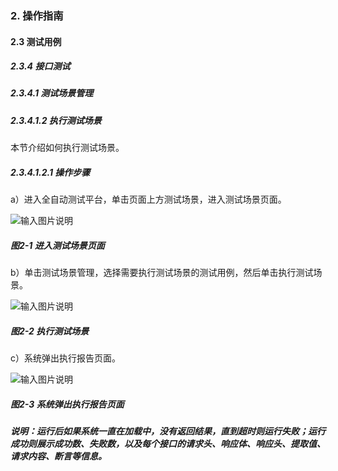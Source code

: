 ### 2. 操作指南

#### 2.3 测试用例

##### 2.3.4 接口测试

##### 2.3.4.1 测试场景管理

##### 2.3.4.1.2 执行测试场景

本节介绍如何执行测试场景。

##### 2.3.4.1.2.1 操作步骤

a）进入全自动测试平台，单击页面上方测试场景，进入测试场景页面。

![输入图片说明](../../../../../images/SoFlu%E5%85%A8%E8%87%AA%E5%8A%A8%E6%B5%8B%E8%AF%95%E5%B9%B3%E5%8F%B0%E6%95%99%E7%A8%8B/2.%20%E6%93%8D%E4%BD%9C%E6%8C%87%E5%8D%97/3.%20%E6%B5%8B%E8%AF%95%E7%94%A8%E4%BE%8B/4.%20%E6%8E%A5%E5%8F%A3%E6%B5%8B%E8%AF%95/1.%20%E6%B5%8B%E8%AF%95%E5%9C%BA%E6%99%AF%E7%AE%A1%E7%90%86/2-1.png)

##### 图2-1 进入测试场景页面

b）单击测试场景管理，选择需要执行测试场景的测试用例，然后单击执行测试场景。

![输入图片说明](../../../../../images/SoFlu%E5%85%A8%E8%87%AA%E5%8A%A8%E6%B5%8B%E8%AF%95%E5%B9%B3%E5%8F%B0%E6%95%99%E7%A8%8B/2.%20%E6%93%8D%E4%BD%9C%E6%8C%87%E5%8D%97/3.%20%E6%B5%8B%E8%AF%95%E7%94%A8%E4%BE%8B/4.%20%E6%8E%A5%E5%8F%A3%E6%B5%8B%E8%AF%95/1.%20%E6%B5%8B%E8%AF%95%E5%9C%BA%E6%99%AF%E7%AE%A1%E7%90%86/2-2.png)

##### 图2-2 执行测试场景

c）系统弹出执行报告页面。

![输入图片说明](../../../../../images/SoFlu%E5%85%A8%E8%87%AA%E5%8A%A8%E6%B5%8B%E8%AF%95%E5%B9%B3%E5%8F%B0%E6%95%99%E7%A8%8B/2.%20%E6%93%8D%E4%BD%9C%E6%8C%87%E5%8D%97/3.%20%E6%B5%8B%E8%AF%95%E7%94%A8%E4%BE%8B/4.%20%E6%8E%A5%E5%8F%A3%E6%B5%8B%E8%AF%95/1.%20%E6%B5%8B%E8%AF%95%E5%9C%BA%E6%99%AF%E7%AE%A1%E7%90%86/2-3.png)

##### 图2-3 系统弹出执行报告页面

##### 说明：运行后如果系统一直在加载中，没有返回结果，直到超时则运行失败；运行成功则展示成功数、失败数，以及每个接口的请求头、响应体、响应头、提取值、请求内容、断言等信息。
